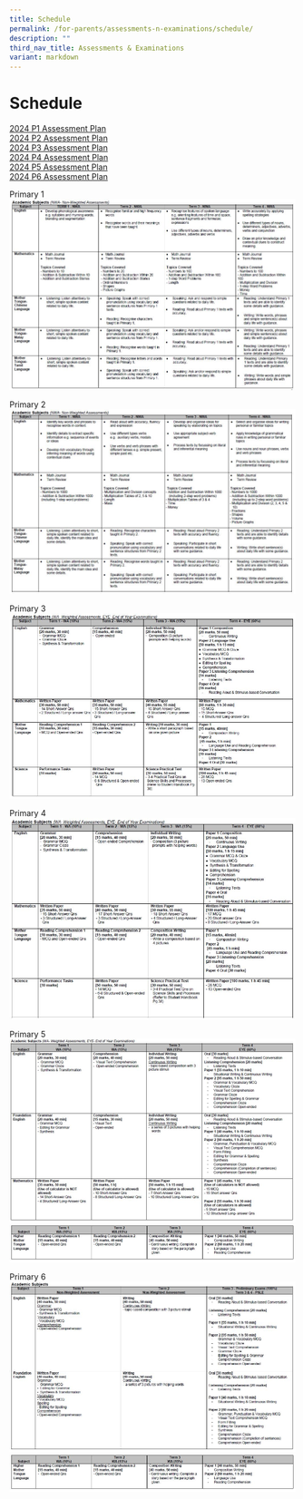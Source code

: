 ```yaml
---
title: Schedule
permalink: /for-parents/assessments-n-examinations/schedule/
description: ""
third_nav_title: Assessments & Examinations
variant: markdown
---
```

# Schedule


	
  <!-- Link to Open PDF in a New Tab/ download depending on user's browser setting -->
  <a target="_blank" href="/files/For%20Parents/Assessments%20&amp;%20Exams%20Schedule/2024_P1_Assessment_Plan.pdf">2024 P1 Assessment Plan</a><br>
<a target="_blank" href="/files/For%20Parents/Assessments%20&amp;%20Exams%20Schedule/2024_P2_Assessment_Plan.pdf">2024 P2 Assessment Plan</a><br>
	<a target="_blank" href="/files/For%20Parents/Assessments%20&amp;%20Exams%20Schedule/2024_P3_Assessment_Plan.pdf">2024 P3 Assessment Plan</a><br>
	<a target="_blank" href="/files/For%20Parents/Assessments%20&amp;%20Exams%20Schedule/2024_P4_Assessment_Plan.pdf">2024 P4 Assessment Plan</a><br>
	<a target="_blank" href="/files/For%20Parents/Assessments%20&amp;%20Exams%20Schedule/2024_P5_Assessment_Plan.pdf">2024 P5 Assessment Plan</a><br>
	<a target="_blank" href="/files/For%20Parents/Assessments%20&amp;%20Exams%20Schedule/2024_P6_Assessment_Plan.pdf">2024 P6 Assessment Plan</a>
	


Primary 1
![](/images/P1.jpeg)

Primary 2
![](/images/P2.jpeg)

Primary 3
![](/images/P3.jpeg)

Primary 4
![](/images/P4.jpeg)

Primary 5
![](/images/P5.jpeg)
![](/images/P5_2.jpeg)

Primary 6
![](/images/P6.jpeg)
![](/images/P6_2.jpeg)
